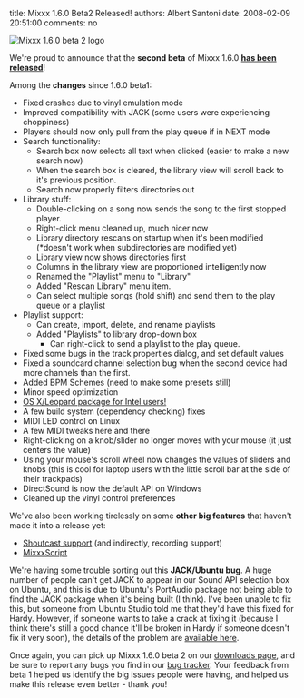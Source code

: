 title: Mixxx 1.6.0 Beta2 Released!
authors: Albert Santoni
date: 2008-02-09 20:51:00
comments: no

![Mixxx 1.6.0 beta 2 logo]({static}/images/news/mixxx-beta2.png)

We're proud to announce that the **second beta** of Mixxx 1.6.0 **[has been released](http://mixxx.sourceforge.net/download/)**!

Among the **changes** since 1.6.0 beta1:

- Fixed crashes due to vinyl emulation mode
- Improved compatibility with JACK (some users were experiencing choppiness)
- Players should now only pull from the play queue if in NEXT mode
- Search functionality:
  - Search box now selects all text when clicked (easier to make a new search now)
  - When the search box is cleared, the library view will scroll back to it's previous position.
  - Search now properly filters directories out
- Library stuff:
  - Double-clicking on a song now sends the song to the first stopped player.
  - Right-click menu cleaned up, much nicer now
  - Library directory rescans on startup when it's been modified
    (*doesn't work when subdirectories are modified yet)
  - Library view now shows directories first
  - Columns in the library view are proportioned intelligently now
  - Renamed the "Playlist" menu to "Library"
  - Added "Rescan Library" menu item.
  - Can select multiple songs (hold shift) and send them to the play queue or a playlist
- Playlist support:
  - Can create, import, delete, and rename playlists
  - Added "Playlists" to library drop-down box
    - Can right-click to send a playlist to the play queue.
- Fixed some bugs in the track properties dialog, and set default values
- Fixed a soundcard channel selection bug when the second device had more channels than the first.
- Added BPM Schemes (need to make some presets still)
- Minor speed optimization
- [OS X/Leopard package for Intel users!](http://mixxx.sourceforge.net/download.php)
- A few build system (dependency checking) fixes
- MIDI LED control on Linux
- A few MIDI tweaks here and there
- Right-clicking on a knob/slider no longer moves with your mouse (it just centers the value)
- Using your mouse's scroll wheel now changes the values of sliders and knobs (this is cool for laptop users with the little scroll bar at the side of their trackpads)
- DirectSound is now the default API on Windows
- Cleaned up the vinyl control preferences

We've also been working tirelessly on some **other big features** that haven't made it into a release yet:
- [Shoutcast support]({filename}/news/2008-02-01-feature-preview-shoutcast-broadcasting.md)
  (and indirectly, recording support)
- [MixxxScript]({filename}/news/2008-01-05-mixxxscript-sneaky-feature-preview.md)

We're having some trouble sorting out this **JACK/Ubuntu bug**.
A huge number of people can't get JACK to appear in our Sound API selection box on Ubuntu, and this is due to Ubuntu's PortAudio package not being able to find the JACK package when it's being built (I think).
I've been unable to fix this, but someone from Ubuntu Studio told me that they'd have this fixed for Hardy.
However, if someone wants to take a crack at fixing it (because I think there's still a good chance it'll be broken in Hardy if someone doesn't fix it very soon), the details of the problem are [available here](https://bugs.launchpad.net/mixxx/+bug/183011).

Once again, you can pick up Mixxx 1.6.0 beta 2 on our [downloads page](http://www.mixxx.org/download/), and be sure to report any bugs you find in our [bug tracker](https://bugs.launchpad.net/mixxx/).
Your feedback from beta 1 helped us identify the big issues people were having, and helped us make this release even better - thank you!
